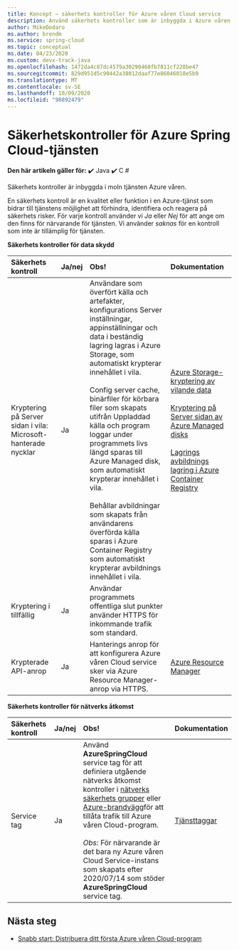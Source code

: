 ```yaml
---
title: Koncept – säkerhets kontroller för Azure våren Cloud service
description: Använd säkerhets kontroller som är inbyggda i Azure våren Cloud service.
author: MikeDodaro
ms.author: brendm
ms.service: spring-cloud
ms.topic: conceptual
ms.date: 04/23/2020
ms.custom: devx-track-java
ms.openlocfilehash: 1472da4c87dc4579a30290460fb7811cf228be47
ms.sourcegitcommit: 829d951d5c90442a38012daaf77e86046018e5b9
ms.translationtype: MT
ms.contentlocale: sv-SE
ms.lasthandoff: 10/09/2020
ms.locfileid: "90892479"
---
```

# <a name="security-controls-for-azure-spring-cloud-service"></a>Säkerhetskontroller för Azure Spring Cloud-tjänsten

**Den här artikeln gäller för:** ✔️ Java ✔️ C #

Säkerhets kontroller är inbyggda i moln tjänsten Azure våren.

En säkerhets kontroll är en kvalitet eller funktion i en Azure-tjänst som bidrar till tjänstens möjlighet att förhindra, identifiera och reagera på säkerhets risker.  För varje kontroll använder vi *Ja* eller *Nej* för att ange om den finns för närvarande för tjänsten.  Vi använder *saknas* för en kontroll som inte är tillämplig för tjänsten. 

**Säkerhets kontroller för data skydd**

| Säkerhets kontroll | Ja/nej | Obs! | Dokumentation |
|:-------------|:-------|:-------------------------------|:----------------------|
| Kryptering på Server sidan i vila: Microsoft-hanterade nycklar | Ja | Användare som överfört källa och artefakter, konfigurations Server inställningar, appinställningar och data i beständig lagring lagras i Azure Storage, som automatiskt krypterar innehållet i vila.<br><br>Config server cache, binärfiler för körbara filer som skapats utifrån Uppladdad källa och program loggar under programmets livs längd sparas till Azure Managed disk, som automatiskt krypterar innehållet i vila.<br><br>Behållar avbildningar som skapats från användarens överförda källa sparas i Azure Container Registry som automatiskt krypterar avbildnings innehållet i vila. | [Azure Storage-kryptering av vilande data](https://docs.microsoft.com/azure/storage/common/storage-service-encryption)<br><br>[Kryptering på Server sidan av Azure Managed disks](https://docs.microsoft.com/azure/virtual-machines/linux/disk-encryption)<br><br>[Lagrings avbildnings lagring i Azure Container Registry](https://docs.microsoft.com/azure/container-registry/container-registry-storage) |
| Kryptering i tillfällig | Ja | Användar programmets offentliga slut punkter använder HTTPS för inkommande trafik som standard. |  |
| Krypterade API-anrop | Ja | Hanterings anrop för att konfigurera Azure våren Cloud service sker via Azure Resource Manager-anrop via HTTPS. | [Azure Resource Manager](https://docs.microsoft.com/azure/azure-resource-manager/) |

**Säkerhets kontroller för nätverks åtkomst**

| Säkerhets kontroll | Ja/nej | Obs! | Dokumentation |
|:-------------|:-------|:-------------------------------|:----------------------|
| Service tag | Ja | Använd **AzureSpringCloud** service tag för att definiera utgående nätverks åtkomst kontroller i [nätverks säkerhets grupper](https://docs.microsoft.com/azure/virtual-network/security-overview#security-rules) eller [Azure-brandvägg](https://docs.microsoft.com/azure/firewall/service-tags)för att tillåta trafik till Azure våren Cloud-program.<br><br>*Obs:* För närvarande är det bara ny Azure våren Cloud Service-instans som skapats efter 2020/07/14 som stöder **AzureSpringCloud** service tag. | [Tjänsttaggar](https://docs.microsoft.com/azure/virtual-network/service-tags-overview) |

## <a name="next-steps"></a>Nästa steg

* [Snabb start: Distribuera ditt första Azure våren Cloud-program](spring-cloud-quickstart.md)
